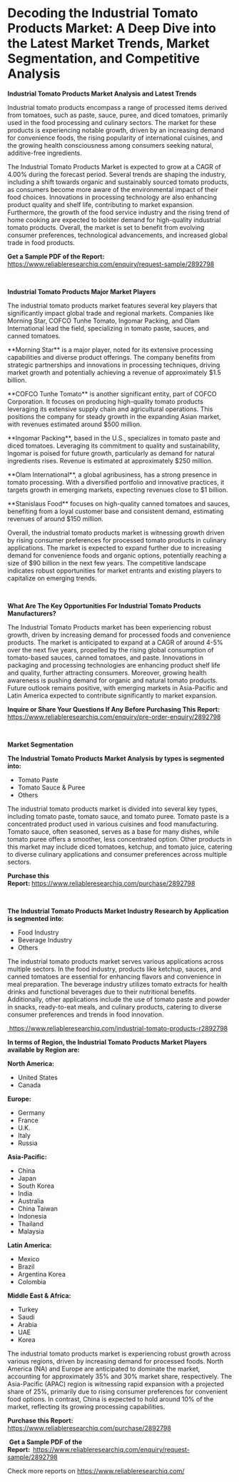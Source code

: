 <p><h1>Decoding the Industrial Tomato Products Market: A Deep Dive into the Latest Market Trends, Market Segmentation, and Competitive Analysis</h1></p><p><strong>Industrial Tomato Products Market Analysis and Latest Trends</strong></p>
<p><p>Industrial tomato products encompass a range of processed items derived from tomatoes, such as paste, sauce, puree, and diced tomatoes, primarily used in the food processing and culinary sectors. The market for these products is experiencing notable growth, driven by an increasing demand for convenience foods, the rising popularity of international cuisines, and the growing health consciousness among consumers seeking natural, additive-free ingredients.</p><p>The Industrial Tomato Products Market is expected to grow at a CAGR of 4.00% during the forecast period. Several trends are shaping the industry, including a shift towards organic and sustainably sourced tomato products, as consumers become more aware of the environmental impact of their food choices. Innovations in processing technology are also enhancing product quality and shelf life, contributing to market expansion. Furthermore, the growth of the food service industry and the rising trend of home cooking are expected to bolster demand for high-quality industrial tomato products. Overall, the market is set to benefit from evolving consumer preferences, technological advancements, and increased global trade in food products.</p></p>
<p><strong>Get a Sample PDF of the Report:&nbsp;</strong> <a href="https://www.reliableresearchiq.com/enquiry/request-sample/2892798?utm_campaign=2926&utm_medium=2&utm_source=Github&utm_content=ia&utm_term=15032025&utm_id=industrial-tomato-products">https://www.reliableresearchiq.com/enquiry/request-sample/2892798</a></p>
<p>&nbsp;</p>
<p><strong>Industrial Tomato Products Major Market Players</strong></p>
<p><p>The industrial tomato products market features several key players that significantly impact global trade and regional markets. Companies like Morning Star, COFCO Tunhe Tomato, Ingomar Packing, and Olam International lead the field, specializing in tomato paste, sauces, and canned tomatoes.</p><p>**Morning Star** is a major player, noted for its extensive processing capabilities and diverse product offerings. The company benefits from strategic partnerships and innovations in processing techniques, driving market growth and potentially achieving a revenue of approximately $1.5 billion.</p><p>**COFCO Tunhe Tomato** is another significant entity, part of COFCO Corporation. It focuses on producing high-quality tomato products leveraging its extensive supply chain and agricultural operations. This positions the company for steady growth in the expanding Asian market, with revenues estimated around $500 million.</p><p>**Ingomar Packing**, based in the U.S., specializes in tomato paste and diced tomatoes. Leveraging its commitment to quality and sustainability, Ingomar is poised for future growth, particularly as demand for natural ingredients rises. Revenue is estimated at approximately $250 million.</p><p>**Olam International**, a global agribusiness, has a strong presence in tomato processing. With a diversified portfolio and innovative practices, it targets growth in emerging markets, expecting revenues close to $1 billion.</p><p>**Stanislaus Food** focuses on high-quality canned tomatoes and sauces, benefiting from a loyal customer base and consistent demand, estimating revenues of around $150 million.</p><p>Overall, the industrial tomato products market is witnessing growth driven by rising consumer preferences for processed tomato products in culinary applications. The market is expected to expand further due to increasing demand for convenience foods and organic options, potentially reaching a size of $90 billion in the next few years. The competitive landscape indicates robust opportunities for market entrants and existing players to capitalize on emerging trends.</p></p>
<p>&nbsp;</p>
<p><strong>What Are The Key Opportunities For Industrial Tomato Products Manufacturers?</strong></p>
<p><p>The Industrial Tomato Products market has been experiencing robust growth, driven by increasing demand for processed foods and convenience products. The market is anticipated to expand at a CAGR of around 4-5% over the next five years, propelled by the rising global consumption of tomato-based sauces, canned tomatoes, and paste. Innovations in packaging and processing technologies are enhancing product shelf life and quality, further attracting consumers. Moreover, growing health awareness is pushing demand for organic and natural tomato products. Future outlook remains positive, with emerging markets in Asia-Pacific and Latin America expected to contribute significantly to market expansion.</p></p>
<p><strong>Inquire or Share Your Questions If Any Before Purchasing This Report:</strong> <a href="https://www.reliableresearchiq.com/enquiry/pre-order-enquiry/2892798?utm_campaign=2926&utm_medium=2&utm_source=Github&utm_content=ia&utm_term=15032025&utm_id=industrial-tomato-products">https://www.reliableresearchiq.com/enquiry/pre-order-enquiry/2892798</a></p>
<p>&nbsp;</p>
<p><strong>Market Segmentation</strong></p>
<p><strong>The Industrial Tomato Products Market Analysis by types is segmented into:</strong></p>
<p><ul><li>Tomato Paste</li><li>Tomato Sauce & Puree</li><li>Others</li></ul></p>
<p><p>The industrial tomato products market is divided into several key types, including tomato paste, tomato sauce, and tomato puree. Tomato paste is a concentrated product used in various cuisines and food manufacturing. Tomato sauce, often seasoned, serves as a base for many dishes, while tomato puree offers a smoother, less concentrated option. Other products in this market may include diced tomatoes, ketchup, and tomato juice, catering to diverse culinary applications and consumer preferences across multiple sectors.</p></p>
<p><strong>Purchase this Report:&nbsp;</strong><a href="https://www.reliableresearchiq.com/purchase/2892798?utm_campaign=2926&utm_medium=2&utm_source=Github&utm_content=ia&utm_term=15032025&utm_id=industrial-tomato-products">https://www.reliableresearchiq.com/purchase/2892798</a></p>
<p>&nbsp;</p>
<p><strong>The Industrial Tomato Products Market Industry Research by Application is segmented into:</strong></p>
<p><ul><li>Food Industry</li><li>Beverage Industry</li><li>Others</li></ul></p>
<p><p>The industrial tomato products market serves various applications across multiple sectors. In the food industry, products like ketchup, sauces, and canned tomatoes are essential for enhancing flavors and convenience in meal preparation. The beverage industry utilizes tomato extracts for health drinks and functional beverages due to their nutritional benefits. Additionally, other applications include the use of tomato paste and powder in snacks, ready-to-eat meals, and culinary products, catering to diverse consumer preferences and trends in food innovation.</p></p>
<p><a href="https://www.reliableresearchiq.com/industrial-tomato-products-r2892798?utm_campaign=2926&utm_medium=2&utm_source=Github&utm_content=ia&utm_term=15032025&utm_id=industrial-tomato-products">&nbsp;https://www.reliableresearchiq.com/industrial-tomato-products-r2892798</a></p>
<p><strong>In terms of Region, the Industrial Tomato Products Market Players available by Region are:</strong></p>
<p>
    <p> <strong> North America: </strong>
        <ul>
            <li>United States</li>
            <li>Canada</li>
        </ul>
        </p> 
    <p> <strong> Europe: </strong>
        <ul>
            <li>Germany</li>
            <li>France</li>
            <li>U.K.</li>
            <li>Italy</li>
            <li>Russia</li>
        </ul>
        </p> 
    <p> <strong> Asia-Pacific: </strong>
        <ul>
            <li>China</li>
            <li>Japan</li>
            <li>South Korea</li>
            <li>India</li>
            <li>Australia</li>
            <li>China Taiwan</li>
            <li>Indonesia</li>
            <li>Thailand</li>
            <li>Malaysia</li>
        </ul>
        </p> 
    <p> <strong> Latin America: </strong>
        <ul>
            <li>Mexico</li>
            <li>Brazil</li>
            <li>Argentina Korea</li>
            <li>Colombia</li>
        </ul>
        </p> 
    <p> <strong> Middle East & Africa: </strong>
        <ul>
            <li>Turkey</li>
            <li>Saudi</li>
            <li>Arabia</li>
            <li>UAE</li>
            <li>Korea</li>
        </ul>
    </p>
    </p>
<p><p>The industrial tomato products market is experiencing robust growth across various regions, driven by increasing demand for processed foods. North America (NA) and Europe are anticipated to dominate the market, accounting for approximately 35% and 30% market share, respectively. The Asia-Pacific (APAC) region is witnessing rapid expansion with a projected share of 25%, primarily due to rising consumer preferences for convenient food options. In contrast, China is expected to hold around 10% of the market, reflecting its growing processing capabilities.</p></p>
<p><strong>Purchase this Report: </strong><a href="https://www.reliableresearchiq.com/purchase/2892798?utm_campaign=2926&utm_medium=2&utm_source=Github&utm_content=ia&utm_term=15032025&utm_id=industrial-tomato-products">https://www.reliableresearchiq.com/purchase/2892798</a></p>
<p>&nbsp;<strong>Get a Sample PDF of the Report:&nbsp;&nbsp;</strong><a href="https://www.reliableresearchiq.com/enquiry/request-sample/2892798?utm_campaign=2926&utm_medium=2&utm_source=Github&utm_content=ia&utm_term=15032025&utm_id=industrial-tomato-products">https://www.reliableresearchiq.com/enquiry/request-sample/2892798</a></p>
<p><strong></strong></p>
<p>Check more reports on <a href="https://www.reliableresearchiq.com/?utm_campaign=2926&utm_medium=2&utm_source=Github&utm_content=ia&utm_term=15032025&utm_id=industrial-tomato-products">https://www.reliableresearchiq.com/</a></p>